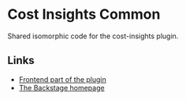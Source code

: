 # Cost Insights Common

Shared isomorphic code for the cost-insights plugin.

## Links

- [Frontend part of the plugin](https://github.com/backstage/community-plugins/tree/main/workspaces/cost-insights/plugins/cost-insights)
- [The Backstage homepage](https://backstage.io)
